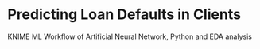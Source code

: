 # Predicting Loan Defaults in Clients

KNIME ML Workflow of Artificial Neural Network, Python and EDA analysis 


